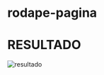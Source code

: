 # rodape-pagina
<h1>RESULTADO</h1>
<img src="https://i.ibb.co/nL8ZrMV/Screenshot-1.png" alt="resultado" border="0" />
